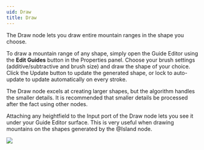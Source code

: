 ```yaml
---
uid: Draw
title: Draw
---
```


The Draw node lets you draw entire mountain ranges in the shape you choose.

To draw a mountain range of any shape, simply open the Guide Editor using the **Edit Guides** button in the Properties panel. Choose your brush settings (additive/subtractive and brush size) and draw the shape of your choice. Click the Update button to update the generated shape, or lock to auto-update to update automatically on every stroke.

The Draw node excels at creating larger shapes, but the algorithm handles the smaller details. It is recommended that smaller details be processed after the fact using other nodes.

Attaching any heightfield to the Input port of the Draw node lets you see it under your Guide Editor surface. This is very useful when drawing mountains on the shapes generated by the @Island node.

![](/images/ref/Draw/Draw.webp)
